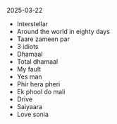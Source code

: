 2025-03-22 

- Interstellar 
- Around the world in eighty days 
- Taare zameen par
- 3 idiots 
- Dhamaal
- Total dhamaal
- My fault
- Yes man
- Phir hera pheri
- Ek phool do mali
- Drive
- Saiyaara
- Love sonia